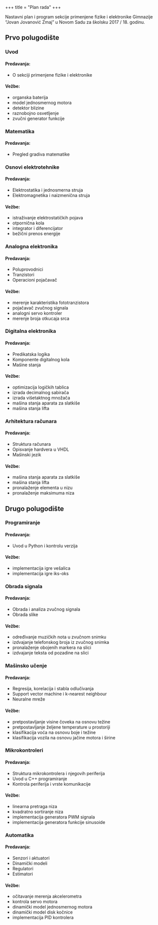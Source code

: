 +++
title = "Plan rada"
+++

Nastavni plan i program sekcije primenjene fizike i elektronike Gimnazije “Jovan Jovanović Zmaj” u Novom Sadu za školsku 2017 / 18. godinu.

## Prvo polugodište

### Uvod

#### Predavanja:
- O sekciji primenjene fizike i elektronike

#### Vežbe:
- organska baterija
- model jednosmernog motora
- detektor blizine
- raznobojno osvetljenje
- zvučni generator funkcije



### Matematika

#### Predavanja:
- Pregled gradiva matematike



### Osnovi elektrotehnike

#### Predavanja:
- Elektrostatika i jednosmerna struja
- Elektromagnetika i naizmenična struja

#### Vežbe:
- istraživanje elektrostatičkih pojava
- otpornična kola
- integrator i diferencijator
- bežični prenos energije



### Analogna elektronika

#### Predavanja:
- Poluprovodnici
- Tranzistori
- Operacioni pojačavač

#### Vežbe:
- merenje karakteristika fototranzistora
- pojačavač zvučnog signala
- analogni servo kontroler
- merenje broja otkucaja srca



### Digitalna elektronika

#### Predavanja:
- Predikatska logika
- Komponente digitalnog kola
- Mašine stanja

#### Vežbe:
- optimizacija logičkih tablica
- izrada decimalnog sabirača
- izrada višetaktnog množača
- mašina stanja aparata za slatkiše
- mašina stanja lifta



### Arhitektura računara

#### Predavanja:
- Struktura računara
- Opisvanje hardvera u VHDL
- Mašinski jezik

#### Vežbe:
- mašina stanja aparata za slatkiše
- mašina stanja lifta
- pronalaženje elementa u nizu
- pronalaženje maksimuma niza



## Drugo polugodište

### Programiranje

#### Predavanja:
- Uvod u Python i kontrolu verzija

#### Vežbe:
- implementacija igre vešalica
- implementacija igre iks-oks



### Obrada signala

#### Predavanja:
- Obrada i analiza zvučnog signala
- Obrada slike

#### Vežbe:
- određivanje muzičkih nota u zvučnom snimku
- izdvajanje telefonskog broja iz zvučnog snimka
- pronalaženje obojenih markera na slici
- izdvajanje teksta od pozadine na slici



### Mašinsko učenje

#### Predavanja:
- Regresija, korelacija i stabla odlučivanja
- Support vector machine i k-nearest neighbour
- Neuralne mreže

#### Vežbe:
- pretpostavljanje visine čoveka na osnovu težine
- pretpostavljanje željene temperature u prostoriji
- klasifikacija voća na osnovu boje i težine
- klasifikacija vozila na osnovu jačine motora i širine



### Mikrokontroleri

#### Predavanja:
- Struktura mikrokontrolera i njegovih periferija
- Uvod u C++ programiranje
- Kontrola periferija i vrste komunikacije

#### Vežbe:
- linearna pretraga niza
- kvadratno sortiranje niza
- implementacija generatora PWM signala
- implementacija generatora funkcije sinusoide



### Automatika

#### Predavanja:
- Senzori i aktuatori
- Dinamički modeli
- Regulatori
- Estimatori

#### Vežbe:
- očitavanje merenja akcelerometra
- kontrola servo motora
- dinamički model jednosmernog motora
- dinamički model disk kočnice
- implementacija PID kontrolera
